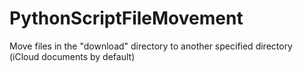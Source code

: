 # PythonScriptFileMovement
Move files in the "download" directory to another specified directory (iCloud documents by default)
